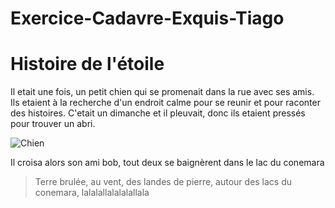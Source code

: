 # Exercice-Cadavre-Exquis-Tiago

# Histoire de l'étoile

Il etait une fois, un petit chien qui se promenait dans la rue avec ses amis. Ils etaient à la recherche d'un endroit calme pour se reunir et pour raconter des histoires. C'etait un dimanche et il pleuvait, donc ils etaient pressés pour trouver un abri.

 ![Chien](http://www.buharainsaat.net/pics/b/29/295290_by-cute-dog-drawing-step-step.jpg)

Il croisa alors son ami bob, tout deux se baignèrent dans le lac du conemara

> Terre brulée, au vent, des landes de pierre, autour des lacs du conemara, lalalallalalalallala
